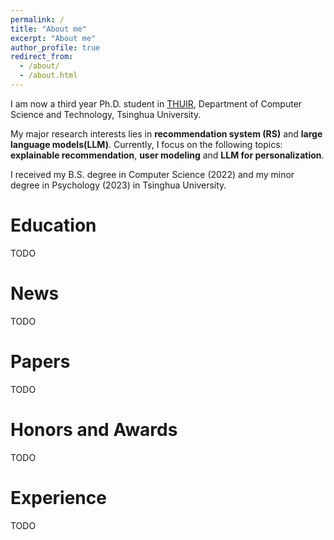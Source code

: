 ```yaml
---
permalink: /
title: "About me"
excerpt: "About me"
author_profile: true
redirect_from: 
  - /about/
  - /about.html
---
```


I am now a third year Ph.D. student in [THUIR](http://www.thuir.cn/), Department of Computer Science and Technology, Tsinghua University. 

My major research interests lies in **recommendation system (RS)** and **large language models(LLM)**. Currently, I focus on the following topics: **explainable recommendation**, **user modeling** and **LLM for personalization**.

I received my B.S. degree in Computer Science (2022) and my minor degree in Psychology (2023) in Tsinghua University.


Education
======
TODO


News
======
TODO


Papers
======
TODO

Honors and Awards
======
TODO

Experience
======
TODO

 
<!-- <script type="text/javascript" id="clustrmaps" src="//clustrmaps.com/map_v2.js?d=ntPmnUOUiTp6VVk_fiKXf6vboAHV_ss2pwMEJguMFOo&cl=ffffff&w=a"></script> -->
